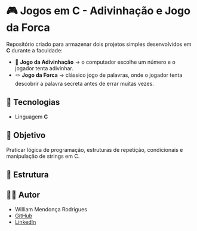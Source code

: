 # 🎮 Jogos em C - Adivinhação e Jogo da Forca

Repositório criado para armazenar dois projetos simples desenvolvidos em **C** durante a faculdade:

- 🔢 **Jogo da Adivinhação** → o computador escolhe um número e o jogador tenta adivinhar.  
- 🪢 **Jogo da Forca** → clássico jogo de palavras, onde o jogador tenta descobrir a palavra secreta antes de errar muitas vezes.  

## 🚀 Tecnologias
- Linguagem **C**

## 🎯 Objetivo
Praticar lógica de programação, estruturas de repetição, condicionais e manipulação de strings em C.  

## 📂 Estrutura

## 👨‍💻 Autor
- William Mendonça Rodrigues  
- [GitHub](https://github.com/WilliamMRodrigues)  
- [LinkedIn](http://www.linkedin.com/in/william-mendon%C3%A7a-rodrigues)  
